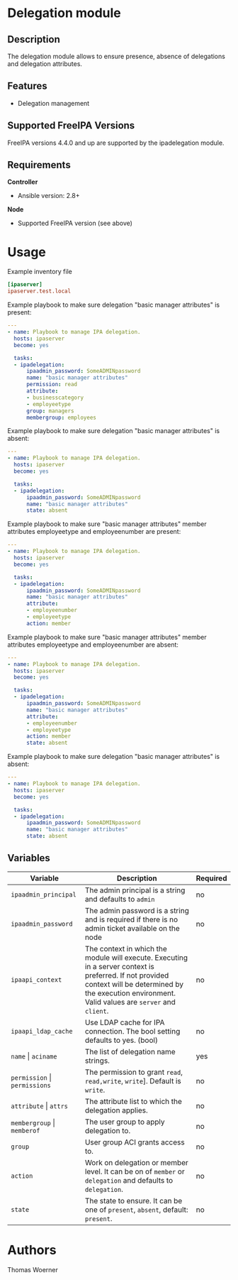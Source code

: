 Delegation module
=================

Description
-----------

The delegation module allows to ensure presence, absence of delegations and delegation attributes.


Features
--------

* Delegation management


Supported FreeIPA Versions
--------------------------

FreeIPA versions 4.4.0 and up are supported by the ipadelegation module.


Requirements
------------

**Controller**
* Ansible version: 2.8+

**Node**
* Supported FreeIPA version (see above)


Usage
=====

Example inventory file

```ini
[ipaserver]
ipaserver.test.local
```


Example playbook to make sure delegation "basic manager attributes" is present:

```yaml
---
- name: Playbook to manage IPA delegation.
  hosts: ipaserver
  become: yes

  tasks:
  - ipadelegation:
      ipaadmin_password: SomeADMINpassword
      name: "basic manager attributes"
      permission: read
      attribute:
      - businesscategory
      - employeetype
      group: managers
      membergroup: employees
```


Example playbook to make sure delegation "basic manager attributes" is absent:

```yaml
---
- name: Playbook to manage IPA delegation.
  hosts: ipaserver
  become: yes

  tasks:
  - ipadelegation:
      ipaadmin_password: SomeADMINpassword
      name: "basic manager attributes"
      state: absent
```


Example playbook to make sure "basic manager attributes" member attributes employeetype and employeenumber are present:

```yaml
---
- name: Playbook to manage IPA delegation.
  hosts: ipaserver
  become: yes

  tasks:
  - ipadelegation:
      ipaadmin_password: SomeADMINpassword
      name: "basic manager attributes"
      attribute:
      - employeenumber
      - employeetype
      action: member
```


Example playbook to make sure "basic manager attributes" member attributes employeetype and employeenumber are absent:

```yaml
---
- name: Playbook to manage IPA delegation.
  hosts: ipaserver
  become: yes

  tasks:
  - ipadelegation:
      ipaadmin_password: SomeADMINpassword
      name: "basic manager attributes"
      attribute:
      - employeenumber
      - employeetype
      action: member
      state: absent
```


Example playbook to make sure delegation "basic manager attributes" is absent:

```yaml
---
- name: Playbook to manage IPA delegation.
  hosts: ipaserver
  become: yes

  tasks:
  - ipadelegation:
      ipaadmin_password: SomeADMINpassword
      name: "basic manager attributes"
      state: absent
```


Variables
---------

Variable | Description | Required
-------- | ----------- | --------
`ipaadmin_principal` | The admin principal is a string and defaults to `admin` | no
`ipaadmin_password` | The admin password is a string and is required if there is no admin ticket available on the node | no
`ipaapi_context` | The context in which the module will execute. Executing in a server context is preferred. If not provided context will be determined by the execution environment. Valid values are `server` and `client`. | no
`ipaapi_ldap_cache` | Use LDAP cache for IPA connection. The bool setting defaults to yes. (bool) | no
`name` \| `aciname` | The list of delegation name strings. | yes
`permission` \| `permissions` |  The permission to grant `read`, `read,write`, `write`]. Default is `write`. | no
`attribute` \| `attrs` | The attribute list to which the delegation applies. | no
`membergroup` \| `memberof` | The user group to apply delegation to. | no
`group` | User group ACI grants access to. | no
`action` | Work on delegation or member level. It can be on of `member` or `delegation` and defaults to `delegation`. | no
`state` | The state to ensure. It can be one of `present`, `absent`, default: `present`. | no


Authors
=======

Thomas Woerner
